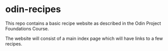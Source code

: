 # odin-recipes

This repo contains a basic recipe website as described in the Odin Project Foundations Course.

The website will consist of a main index page which will have links to a few recipes. 